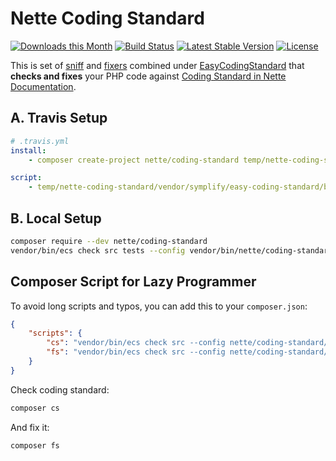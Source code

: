 # Nette Coding Standard

[![Downloads this Month](https://img.shields.io/packagist/dm/nette/coding-standard.svg)](https://packagist.org/packages/nette/coding-standard)
[![Build Status](https://travis-ci.org/nette/coding-standard.svg?branch=master)](https://travis-ci.org/nette/coding-standard)
[![Latest Stable Version](https://img.shields.io/packagist/v/nette/coding-standard.svg)](https://github.com/nette/coding-standard/releases)
[![License](https://img.shields.io/badge/license-MIT-blue.svg)](/LICENSE)


This is set of [sniff](https://github.com/squizlabs/PHP_CodeSniffer) and [fixers](https://github.com/FriendsOfPHP/PHP-CS-Fixer) combined under [EasyCodingStandard](https://github.com/Symplify/EasyCodingStandard) that **checks and fixes** your PHP code against [Coding Standard in Nette Documentation](https://nette.org/en/coding-standard). 



## A. Travis Setup

```yaml
# .travis.yml
install:
    - composer create-project nette/coding-standard temp/nette-coding-standard

script:
    - temp/nette-coding-standard/vendor/symplify/easy-coding-standard/bin/ecs check src tests --config temp/nette-coding-standard/easy-coding-standard.neon
```


## B. Local Setup

```bash
composer require --dev nette/coding-standard
vendor/bin/ecs check src tests --config vendor/bin/nette/coding-standard/easy-coding-standard.neon 
```


## Composer Script for Lazy Programmer

To avoid long scripts and typos, you can add this to your `composer.json`:

```json
{
    "scripts": {
        "cs": "vendor/bin/ecs check src --config nette/coding-standard/easy-coding-standard.neon",
        "fs": "vendor/bin/ecs check src --config nette/coding-standard/easy-coding-standard.neon --fix"
    }
}
```

Check coding standard:

```bash
composer cs
```

And fix it: 

```bash
composer fs
```
